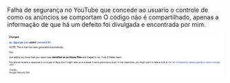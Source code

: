 Falha de segurança no YouTube que concede ao usuario o controle de como os anúncios se comportam
O código não é compartilhado, apenas a informação de que há um defeito foi divulgada e encontrada por mim.

<img src="https://raw.githubusercontent.com/lribeirodev/bugYoutube/main/Captura%20de%20tela%202021-12-25%20175244.png">

